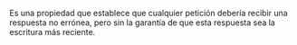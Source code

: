 Es una propiedad que establece que cualquier petición debería recibir una respuesta no errónea, pero sin la garantía de que esta respuesta sea la escritura más reciente.